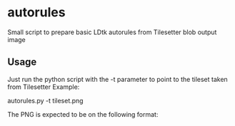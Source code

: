 # autorules
Small script to prepare basic LDtk autorules from Tilesetter blob output image

## Usage
Just run the python script with the -t parameter to point to the tileset taken from Tilesetter
Example:
  
  autorules.py -t tileset.png
  
The PNG is expected to be on the following format:
